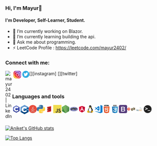 ### Hi, I'm Mayur👋

#### I'm Developer, Self-Learner, Student.


- 🔭 I’m currently working on Blazor.
- 🌱 I’m currently learning building the api.
- 💬 Ask me about programming.
- ⚡ LeetCode Profile : https://leetcode.com/mayur2402/
### Connect with me:

[<img align="left" alt="mayur2402 | LinkedIn" width="22px" src="https://raw.githubusercontent.com/TheLogicalNights/TheLogicalNights/main/img/linkedIn.png" />][linkedin]
[<img align="left" alt="mayur2402 | Instagram" width="32px" src="img/instagram.png" />][instagram]
[<img align="left" alt="mayur2402 | twitter" width="22px" src="img/twitter.png" />][twitter]

<br/>


[linkedin]: https://www.linkedin.com/in/mayur-dimble-3b7a6895/


### Languages and tools



<img align="left" alt="c" width="26px" src="img/c.png" />
<img align="left" alt="cpp" width="26px" src="img/cpp.png" />
<img align="left" alt="java" width="26px" src="img/java.png" />
<img align="left" alt="py" width="26px" src="img/py.png" />
<img align="left" alt="scala" width="26px" src="img/scala.png">
<img align="left" alt="JavaScript" width="26px" src="https://raw.githubusercontent.com/github/explore/80688e429a7d4ef2fca1e82350fe8e3517d3494d/topics/javascript/javascript.png" />
<img align="left" alt="node" width="26px" src="https://raw.githubusercontent.com/github/explore/80688e429a7d4ef2fca1e82350fe8e3517d3494d/topics/nodejs/nodejs.png">
<img align="left" alt="php" width="26px" src="https://raw.githubusercontent.com/github/explore/80688e429a7d4ef2fca1e82350fe8e3517d3494d/topics/php/php.png">
<img align="left" alt="angular" width="26px" src="https://raw.githubusercontent.com/github/explore/80688e429a7d4ef2fca1e82350fe8e3517d3494d/topics/angular/angular.png">
<img align="left" alt="linux" width="26px" src="https://raw.githubusercontent.com/github/explore/80688e429a7d4ef2fca1e82350fe8e3517d3494d/topics/linux/linux.png" />
<img align="left" alt="Visual Studio Code" width="26px" src="https://raw.githubusercontent.com/github/explore/80688e429a7d4ef2fca1e82350fe8e3517d3494d/topics/visual-studio-code/visual-studio-code.png" />
<img align="left" alt="HTML5" width="26px" src="https://raw.githubusercontent.com/github/explore/80688e429a7d4ef2fca1e82350fe8e3517d3494d/topics/html/html.png" />
<img align="left" alt="CSS3" width="26px" src="https://raw.githubusercontent.com/github/explore/80688e429a7d4ef2fca1e82350fe8e3517d3494d/topics/css/css.png" />
<img align="left" alt="bootstrap" width="26px" src="https://raw.githubusercontent.com/github/explore/80688e429a7d4ef2fca1e82350fe8e3517d3494d/topics/bootstrap/bootstrap.png">
<img align="left" alt="Git" width="26px" src="img/git.png" />
<img align="left" alt="MySQL" width="26px" src="https://raw.githubusercontent.com/github/explore/80688e429a7d4ef2fca1e82350fe8e3517d3494d/topics/mysql/mysql.png" />
<img align="left" alt="Terminal" width="26px" src="https://raw.githubusercontent.com/github/explore/80688e429a7d4ef2fca1e82350fe8e3517d3494d/topics/terminal/terminal.png">


<br />
<br />
<br />


[![Aniket's GitHub stats](https://github-readme-stats.vercel.app/api?username=mayur2402&show_icons=true&theme=merko)](https://github.com/anuraghazra/github-readme-stats)


[![Top Langs](https://github-readme-stats.vercel.app/api/top-langs/?username=mayur2402&layout=compact&theme=merko)](https://github.com/anuraghazra/github-readme-stats)
